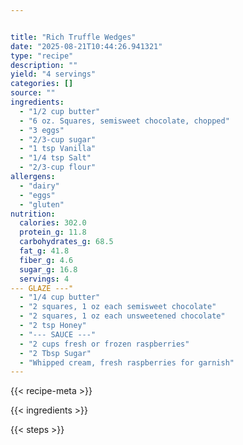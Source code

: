 ```yaml
---


title: "Rich Truffle Wedges"
date: "2025-08-21T10:44:26.941321"
type: "recipe"
description: ""
yield: "4 servings"
categories: []
source: ""
ingredients:
  - "1/2 cup butter"
  - "6 oz. Squares, semisweet chocolate, chopped"
  - "3 eggs"
  - "2/3-cup sugar"
  - "1 tsp Vanilla"
  - "1/4 tsp Salt"
  - "2/3-cup flour"
allergens:
  - "dairy"
  - "eggs"
  - "gluten"
nutrition:
  calories: 302.0
  protein_g: 11.8
  carbohydrates_g: 68.5
  fat_g: 41.8
  fiber_g: 4.6
  sugar_g: 16.8
  servings: 4
--- GLAZE ---"
  - "1/4 cup butter"
  - "2 squares, 1 oz each semisweet chocolate"
  - "2 squares, 1 oz each unsweetened chocolate"
  - "2 tsp Honey"
  - "--- SAUCE ---"
  - "2 cups fresh or frozen raspberries"
  - "2 Tbsp Sugar"
  - "Whipped cream, fresh raspberries for garnish"
---
```


{{< recipe-meta >}}

{{< ingredients >}}

{{< steps >}}

